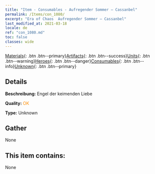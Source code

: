 ```yaml
---
title: "Item - Consumables - Aufregender Sommer – Cassanbel"
permalink: /Items/con_1080/
excerpt: "Era of Chaos  Aufregender Sommer – Cassanbel"
last_modified_at: 2021-03-18
locale: de
ref: "con_1080.md"
toc: false
classes: wide
---
```

 [Materials](/de/Items/){: .btn .btn--primary}[Artifacts](/de/Items/Artifacts/){: .btn .btn--success}[Units](/de/Items/Units/){: .btn .btn--warning}[Heroes](/de/Items/Heroes/){: .btn .btn--danger}[Consumables](/de/Items/Consumables/){: .btn .btn--info}[Unknown](/de/Items/Unknown/){: .btn .btn--primary}

## Details
 **Beschreibung:** Engel der keimenden Liebe

 **Quality:** <span style="color: #FF8C00">OK</span>

 **Type:** Unknown

## Gather

  None

## This item contains:

  None

